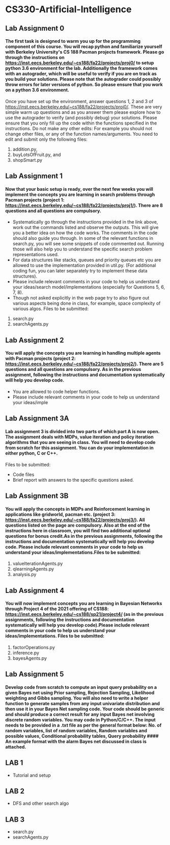 # CS330-Artificial-Intelligence

## Lab Assignment 0

#### The first task is designed to warm you up for the programming component of this course. You will recap python and familiarize yourself with Berkeley University's CS 188 Pacman projects framework. Please go through the instructions on https://inst.eecs.berkeley.edu/~cs188/fa22/projects/proj0/ to setup python 3.6 environment for the lab. Additionally the framework comes with an autograder, which will be useful to verify if you are on track as you build your solutions.  Please note that the autograder could possibly throw errors for later versions of python. So please ensure that you work on a python 3.6 environment.
Once you have set up the environment, answer questions 1, 2 and 3 of https://inst.eecs.berkeley.edu/~cs188/fa22/projects/proj0/. These are very simple warm up questions and as you answer them please explore how to use the autograder to verify (and possibly debug) your solutions.
Please ensure that you only fill up the code within the functions specified in the instructions. Do not make any other edits: For example you should not change other files, or any of the function names/arguments.
You need to edit and submit only the following files:
1. addition.py, 
2. buyLotsOfFruit.py, and 
3. shopSmart.py

## Lab Assignment 1
#### Now that your basic setup is ready, over the next few weeks you will implement the concepts you are learning in search problems through Pacman projects (project 1: https://inst.eecs.berkeley.edu/~cs188/fa22/projects/proj1/). There are 8 questions and all questions are compulsory. 
- Systematically go through the instructions provided in the link above, work out the commands listed and observe the outputs. This will give you a better idea on how the code works. The comments in the code should also guide you through. In some of the relevant functions in search.py, you will see some snippets of code commented out. Running those will also help you to understand the specific search problem representations used.
- For data structures like stacks, queues and priority queues etc you are allowed to use the implementation provided in util.py.  (For additional coding fun, you can later separately try to implement these data structures).
-  Please include relevant comments in your code to help us understand your ideas/search model/implementations (especially for Questions 5, 6, 7, 8).
- Though not asked explicitly in the web page try to also figure out various aspects being done in class, for example, space complexity of various algos.
Files to be submitted:
 1.  search.py
 2.  searchAgents.py
## Lab Assignment 2
#### You will apply the concepts you are learning in handling multiple agents with Pacman projects (project 2: https://inst.eecs.berkeley.edu/~cs188/fa22/projects/proj2/). There are 5 questions and all questions are compulsory. As in the previous assignment, following the instructions and documentation systematically will help you develop code. 
-  You are allowed to code helper functions.
-  Please include relevant comments in your code to help us understand your ideas/imple

## Lab Assignment 3A

#### Lab assignment 3 is divided into two parts of which part A is now open. The assignment deals with MDPs, value iteration and policy iteration algorithms that you are seeing in class. You will need to develop code from scratch for this assignment. You can do your implementation in either python, C or C++.
Files to be submitted:
- Code files
- Brief report with answers to the specific questions asked.

## Lab Assignment 3B

#### You will apply the concepts in MDPs and Reinforcement learning in applications like gridworld, pacman etc. (project 3: https://inst.eecs.berkeley.edu/~cs188/fa22/projects/proj3/). All questions listed on the page are compulsory. Also at the end of the instructions here in classroom, you will find two additional optional questions for bonus credit.As in the previous assignments, following the instructions and documentation systematically will help you develop code. Please include relevant comments in your code to help us understand your ideas/implementations.Files to be submitted:
1. valueIterationAgents.py
2. qlearningAgents.py
3. analysis.py

## Lab Assignment 4

#### You will now implement concepts you are learning in Bayesian Networks through Project 4 of the 2021 offering of CS188: https://inst.eecs.berkeley.edu/~cs188/sp21/project4/ (as in the previous assignments, following the instructions and documentation systematically will help you develop code).Please include relevant comments in your code to help us understand your ideas/implementations. Files to be submitted:
1. factorOperations.py
2. inference.py
3. bayesAgents.py

## Lab Assignment 5

#### Develop code from scratch to compute an input query probability on a given Bayes net using Prior sampling, Rejection Sampling, Likelihood weighting and Gibbs sampling. You will also need to write a helper function to generate samples from any input univariate distribution and then use it in your Bayes Net sampling code. Your code should be generic and should produce a correct result for any input Bayes net involving discrete random variables. You may code in Python/C/C++. The input needs to be provided in a .txt file as per the general format below: No. of random variables, list of random variables, Random variables and possible values, Conditional probability tables, Query probability #### An example format with the alarm Bayes net discussed in class is attached. 

## LAB 1
- Tutorial and setup
## LAB 2
- DFS and other search algo
## LAB 3
- search.py
- searchAgents.py
